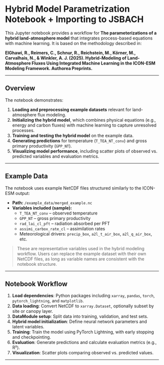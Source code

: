 # Hybrid Model Parametrization Notebook + Importing to JSBACH

This Jupyter notebook provides a workflow for **The parameterizations of a hybrid land-atmosphere model** that integrates process-based equations with machine learning. It is based on the methodology described in:

**ElGhawi, R., Reimers, C., Schnur, R., Reichstein, M., Körner, M., Carvalhais, N., & Winkler, A. J. (2025). Hybrid-Modeling of Land-Atmosphere Fluxes Using Integrated Machine Learning in the ICON-ESM Modeling Framework. Authorea Preprints.**

---

## Overview

The notebook demonstrates:

1. **Loading and preprocessing example datasets** relevant for land-atmosphere flux modeling.  
2. **Initializing the hybrid model**, which combines physical equations (e.g., energy and carbon fluxes) with machine learning to capture unresolved processes.  
3. **Training and testing the hybrid model** on the example data.  
4. **Generating predictions** for temperature (`T_TEA_NT_conv`) and gross primary productivity (`GPP_NT`).  
5. **Visualizing model performance**, including scatter plots of observed vs. predicted variables and evaluation metrics.  

---

## Example Data

The notebook uses example NetCDF files structured similarly to the ICON-ESM output:

- **Path:** `/example_data/merged_example.nc`  
- **Variables included (sample):**  
  - `T_TEA_NT_conv` – observed temperature  
  - `GPP_NT` – gross primary productivity  
  - `rad_lai_cl_pft` – radiation absorbed per PFT  
  - `assimi_carbox_rate_cl` – assimilation rates  
  - Meteorological drivers: `precip_box`, `a2l_t_air_box`, `a2l_q_air_box`, etc.

> These are representative variables used in the hybrid modeling workflow. Users can replace the example dataset with their own NetCDF files, as long as variable names are consistent with the notebook structure.

---

## Notebook Workflow

1. **Load dependencies**: Python packages including `xarray`, `pandas`, `torch`, `pytorch_lightning`, and `matplotlib`.  
2. **Data loading**: Convert NetCDF to `xarray.Dataset`, optionally subset by site or canopy layer.  
3. **DataModule setup**: Split data into training, validation, and test sets.  
4. **Hybrid model initialization**: Define neural network parameters and latent variables.  
5. **Training**: Train the model using PyTorch Lightning, with early stopping and checkpointing.  
6. **Evaluation**: Generate predictions and calculate evaluation metrics (e.g., R²).  
7. **Visualization**: Scatter plots comparing observed vs. predicted values.  

---


